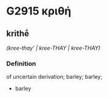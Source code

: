 # G2915 κριθή

## krithḗ

_(kree-thay' | kree-THAY | kree-THAY)_

### Definition

of uncertain derivation; barley; barley; 

- barley
